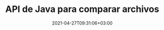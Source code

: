 ---
############################# Static ############################
layout: "product"
date: 2021-04-27T09:31:06+03:00
draft: false

product: "Comparison"
product_tag: "comparison"
platform: "Java"
platform_tag: "java"

############################# Head ############################
head_title: "API de comparación de documentos Java | Comparar texto y estilo de PDF Word Excel HTML"
head_description: "API de comparación de documentos Java para comparar y fusionar Word Excel PPTX OpenOffice, Web, PDF, AutoCAD y otros formatos de archivo. Compare documentos con seguimiento de cambios."

############################# Header ############################
title: "API de Java para comparar archivos"
description: "Cree aplicaciones Java para comparar eficazmente el contenido de los archivos en busca de diferencias en todos los formatos de archivos de imágenes y documentos estándar."
button:
    enable: true
    icon: "fas fa-arrow-down"
    label: "Descargue prueba gratis"
    link: "https://downloads.groupdocs.com/comparison/java"

############################# SubMenu ############################
submenu:
    enable: true
    
    left:
        img_alt: "GroupDocs.Comparison for Java"
        image: "https://www.groupdocs.cloud/templates/groupdocs/images/product-logos/groupdocs-comparison-java.png"
        product: "GroupDocs.Comparison"
        platform: "Java"

    middle:
        button:
            # button loop
            - link: "#overview"
              text: "Descripción general"

            # button loop
            - link: "#features"
              text: "Características"

            # button loop
            - link: "#support"
              text: "Apoyo"

            # button loop
            - link: "https://products.groupdocs.app/comparison"
              text: "Demo en vivo"

            # button loop
            - link: "https://purchase.groupdocs.com/pricing/comparison/java"
              text: "Precios"

    right:
        link_download: "https://downloads.groupdocs.com/comparison"
        link_learn: "https://docs.groupdocs.com/comparison/java/"
        link_buy: "https://purchase.groupdocs.com"

############################# Overview ############################
overview:
    enable: true
    example_image: "/comparison/comparison-example.png"
    content: |
      
    more_overview:
      # more_overview_loop
      - title: "¿Qué es GroupDocs.Comparison for Java"
        content: "GroupDocs.Comparison for Java es la API más flexible y fácil de usar para ayudarle a desarrollar aplicaciones de comparación de documentos en el entorno Java. El verificador de diferencias y la API de combinación de documentos le permiten detectar cambios y diferencias en el contenido, así como en el estilo del texto, entre formatos de documentos similares."

      # more_overview_loop
      - title: "Formatos admitidos"
        content: "La biblioteca GroupDocs.Comparison admite la detección de diferencias tanto en el contenido como en el estilo del texto entre formatos populares de imágenes y documentos, como PDF, HTML, correo electrónico Outlook, documentos de Microsoft Office Word, hojas de cálculo de Excel, presentaciones de PowerPoint, Onenote, diagramas de Visio, textos, png. , imágenes gif y bmp, así como cientos de otros formatos."
        
      # more_overview_loop
      - title: "Capacidades de comparación"
        content: "La comparación se puede realizar para detectar cambios en el contenido de palabras, párrafos, tablas o gráficos y sus estilos, y le proporcionará un documento de comparación que enumera un resumen de las diferencias, su número y tipo de pertenencia. GroupDocs.Comparison for Java puede extraer fácilmente información básica sobre el documento fuente, comparar y guardar documentos simples, cifrados y protegidos con contraseña de varios formatos a través de un archivo o flujo de datos."
        
      # more_overview_loop
      - title: "Documentación y ejemplos"
        content: "Ya existe mucha documentación sobre el uso de la biblioteca de comparación en diferentes plataformas con ejemplos de código, por lo que no tiene que pensar mucho en cómo trabajar con GroupDocs.Comparison para la API Java en su aplicación."
        
      # more_overview_loop
      - title: "Compatibilidad"
        content: "GroupDocs.Comparison for Java no requiere la instalación de ningún software externo en el sistema. Es compatible con todas las versiones de Java y admite sistemas operativos populares (Windows, Linux, MacOS) capaces de ejecutar el entorno de ejecución Java."
    examples:
      enable: true
      
    more_feature:
      # more_feature_loop
      - title: "Compare documentos fácilmente usando la API de Java"
        content: |
          A través de la API GroupDocs.Comparison for Java puede comparar fácilmente documentos de formatos admitidos para encontrar diferencias entre ellos. El siguiente ejemplo muestra cómo comparar dos documentos de Microsoft Word usando Java:
          
          ```java
          try (Comparer comparer = new Comparer("D:\\source.pdf")) {
              comparer.add("D:\\target.pdf");
              comparer.compare("D:\\result.pdf");
          }
          ```
      # more_feature_loop
      - title: "Especificar nivel de detalle de comparación"
        content: "GroupDocs.Comparison for Java le permite comparar documentos en tres niveles de profundidad. Puede configurar la intensidad de la comparación para que sea baja (compare el texto palabra por palabra con una precisión para la cuadrícula de imágenes = 50), media (compare el texto carácter por carácter con una precisión para la cuadrícula de imágenes = 100) o alta (compare el texto carácter por carácter con precisión para las imágenes). cuadrícula = 150)."

      # more_feature_loop
      - title: "Comparar estilo de texto"
        content: "Junto con el contenido del documento, la API GroupDocs.Comparison for Java también permite comparar el estilo del texto.

        El nombre de la fuente, el tamaño, el color, el estilo (negrita, cursiva, subrayado, versalitas e hipervínculos) y, si corresponde, el color inferior, también se pueden comparar para comprobar la diferencia entre los documentos comparados, mientras se comparan las palabras y los caracteres.  

        Para comparar párrafos, también se pueden comparar la alineación, la sangría (sangría izquierda, sangría derecha), el espaciado (espacio después, espacio antes), la sangría de la primera línea y el interlineado.  

        De manera similar, cuando corresponda, también se pueden comparar otras secciones de una página a través de la API GroupDocs.Comparison for Java. Las secciones incluyen la distancia del pie de página, los márgenes de la página (izquierdo, derecho, superior e inferior), la altura de la página, la orientación de la página, el color del borde y el ancho de la línea."
      
    tabs:
      enable: true
      
      ## TAB ONE ##
      tab_one:
        description: |
          A continuación se muestra una descripción general de GroupDocs.Comparison for Java:
      
        right:
          enable: true
          icon: "fab fa-html5"
          title: "Descripción general"
          content: |
            * Comparar contenidos y estilos
            * Obtener resumen comparativo
            * Aceptar/Rechazar cambios en Word
            * Fusionar y comparar 3 archivos de Word
            * Soporte para transmisiones
            * Detección de tipo de archivo a través de Stream
            * Comparar archivos protegidos
            * Comparar archivos cifrados
            * Guardar comparación como imagen
            * Comparar página específica en Word
            * Comparar marca de agua en PDF
            * Aplicar/Descartar cambios
      
      ## TAB TWO ##
      tab_two:
        description: |
          GroupDocs.Comparison for Java admite todos los [formatos de archivos de documentos](https://docs.groupdocs.com/comparison/java/supported-document-formats/) populares, incluidos: Microsoft Office, imágenes, diagramas y muchos otros. .
        left:
          enable: true
          table:
            # table loop
            - title: "Microsoft Office"
              content: |
                * **Word:** [DOC](https://products.groupdocs.com/comparison/java/doc/), [DOCX](https://products.groupdocs.com/comparison/java/docx/), [DOCM](https://products.groupdocs.com/comparison/java/docm/), [DOT](https://products.groupdocs.com/comparison/java/dot/), [DOTX](https://products.groupdocs.com/comparison/java/dotx/), [DOTM](https://products.groupdocs.com/comparison/java/dotm/), [RTF](https://products.groupdocs.com/comparison/java/rtf/), [TXT](https://products.groupdocs.com/comparison/java/txt/)
                * **Excel:** [XLS](https://products.groupdocs.com/comparison/java/xls/), [XLSX](https://products.groupdocs.com/comparison/java/xlsx/), [XLSM](https://products.groupdocs.com/comparison/java/xlsm/), [XLSB](https://products.groupdocs.com/comparison/java/xlsb/), [XLTM](https://products.groupdocs.com/comparison/java/xltm/), [XLT](https://products.groupdocs.com/comparison/java/xlt/), [XLTM](https://products.groupdocs.com/comparison/java/xltm/), [XLTX](https://products.groupdocs.com/comparison/java/xltx/), [XLAM](https://products.groupdocs.com/comparison/java/xlam/), [SXC](https://products.groupdocs.com/comparison/java/sxc/), [SpreadsheetML](https://products.groupdocs.com/comparison/java/xml/)
                * **PowerPoint:** [PPT](https://products.groupdocs.com/comparison/java/ppt/), [PPTX](https://products.groupdocs.com/comparison/java/pptx/), [PPS](https://products.groupdocs.com/comparison/java/pps/), [PPSX](https://products.groupdocs.com/comparison/java/ppsx/), [PPSM](https://products.groupdocs.com/comparison/java/ppsm/), [POT](https://products.groupdocs.com/comparison/java/pot/), [POTM](https://products.groupdocs.com/comparison/java/potm/), [POTX](https://products.groupdocs.com/comparison/java/potx/), [PPTM](https://products.groupdocs.com/comparison/java/pptm/)
                * **Visio:** [VSD](https://products.groupdocs.com/comparison/java/vsd/), [VDX](https://products.groupdocs.com/comparison/java/vdx/), [VSS](https://products.groupdocs.com/comparison/java/vss/), [VSSX](https://products.groupdocs.com/comparison/java/vssx/), [VSX](https://products.groupdocs.com/comparison/java/vsx/), [VST](https://products.groupdocs.com/comparison/java/vst/), [VSTX](https://products.groupdocs.com/comparison/java/vstx/), [VTX](https://products.groupdocs.com/comparison/java/vtx/), [VSDX](https://products.groupdocs.com/comparison/java/vsdx/), [VDW](https://products.groupdocs.com/comparison/java/vdw/), [VSTM](https://products.groupdocs.com/comparison/java/vstm/), [VSSM](https://products.groupdocs.com/comparison/java/vssm/), [VSDM](https://products.groupdocs.com/comparison/java/vsdm/)
                * **Outlook:** [MSG](https://products.groupdocs.com/comparison/java/msg/), [EML](https://products.groupdocs.com/comparison/java/eml/), [EMLX](https://products.groupdocs.com/comparison/java/emlx/), [PST](https://products.groupdocs.com/comparison/java/pst/), [OST](https://products.groupdocs.com/comparison/java/ost/)
                * **OneNote:** [ONE](https://products.groupdocs.com/comparison/java/one/)

        right:
          enable: true
          table:
            # table loop
            - title: "Otros formatos"
              content: |
                * **Lenguajes de programación**: [CS](https://products.groupdocs.com/comparison/java/cs/), [Java](https://products.groupdocs.com/comparison/java/java/), [CPP](https://products.groupdocs.com/comparison/java/cpp/), [JS](https://products.groupdocs.com/comparison/java/js/), [PY](https://products.groupdocs.com/comparison/java/py/), [RB](https://products.groupdocs.com/comparison/java/rb/), [PL](https://products.groupdocs.com/comparison/java/pl/), [ASM](https://products.groupdocs.com/comparison/java/asm/), [GROOVY](https://products.groupdocs.com/comparison/java/groovy/), [JSON](https://products.groupdocs.com/comparison/java/json/), [PHP](https://products.groupdocs.com/comparison/java/php/), [SQL](https://products.groupdocs.com/comparison/java/sql/), [LOG](https://products.groupdocs.com/comparison/java/log/), [DIFF](https://products.groupdocs.com/comparison/java/diff/), [LESS](https://products.groupdocs.com/comparison/java/less/), [SCALA](https://products.groupdocs.com/comparison/java/scala/)
                * **OpenDocument**: [ODT](https://products.groupdocs.com/comparison/java/odt/), [OTT](https://products.groupdocs.com/comparison/java/ott/), [ODS](https://products.groupdocs.com/comparison/java/ods/), [ODP](https://products.groupdocs.com/comparison/java/odp/), [OTP](https://products.groupdocs.com/comparison/java/otp/)
                * **Portable**: [PDF](https://products.groupdocs.com/comparison/java/pdf/), [MOBI](https://products.groupdocs.com/comparison/java/mobi/)
                * **AutoCAD**: [DXF](https://products.groupdocs.com/comparison/java/dxf/), [DWG](https://products.groupdocs.com/comparison/java/dwg/)
                * **Email**: [EML](https://products.groupdocs.com/comparison/java/eml/), [EMLX](https://products.groupdocs.com/comparison/java/emlx/), [MSG](https://products.groupdocs.com/comparison/java/msg/)
                * **Images**: [JPEG](https://products.groupdocs.com/comparison/java/jpeg/), [BMP](https://products.groupdocs.com/comparison/java/bmp/), [PNG](https://products.groupdocs.com/comparison/java/png/), [GIF](https://products.groupdocs.com/comparison/java/gif/), [DCM](https://products.groupdocs.com/comparison/java/dcm/), [DICOM](https://products.groupdocs.com/comparison/java/dicom/), [DjVu](https://products.groupdocs.com/comparison/java/djvu/)
                * **Web**: [HTM](https://products.groupdocs.com/comparison/java/htm/), [HTML](https://products.groupdocs.com/comparison/java/html/), [MHTML](https://products.groupdocs.com/comparison/java/mhtml/)
                * **Text**: [TXT](https://products.groupdocs.com/comparison/java/txt/)

      ## TAB THREE ##
      tab_three:
        description: |
          GroupDocs.Comparison for Java admite los siguientes sistemas operativos, marcos y administradores de paquetes:
      
        left:
          enable: true
          table:
            # table loop
            - icon: "fab fa-windows"
              title: "Sistemas operativos"
              content: |
                * Microsoft Windows Desktop
                * Microsoft Windows Server
                * Linux
                * MacOS

            # table loop
            - icon: "fas fa-code"
              title: "Marcos soportados"
              content: |
                * Java 7 (1.7) o mas alto

        right:
          enable: true
          table:
            
            # table loop
            - icon: "fas fa-cogs"
              title: "Entornos de desarrollo"
              content: |
                * NetBeans
                * IntelliJ IDEA
                * Eclipse
            # table loop
            - icon: "fas fa-tools"
              title: "Construir herramienta de automatización"
              content: |
                * Maven

############################# Features ############################
features:
    enable: true
    title: "Funciones de GroupDocs.Comparison for Java"

    feature:
      # feature loop
      - icon: "fas fa-copy"
        content: "[Compare e identifique cambios tanto en el contenido como en el estilo del texto](https://docs.groupdocs.com/comparison/java/compare-documents/)"

      # feature loop
      - icon: "fas fa-eye"
        content: "[Guardar lista de comparación resumida sobre documentos comparados](https://docs.groupdocs.com/comparison/java/get-extended-information-on-the-summary-page/)"

      # feature loop
      - icon: "fas fa-bolt"
        content: "[Comparar páginas específicas de documentos de Word](https://docs.groupdocs.com/comparison/java/accept-or-reject-detected-changes/)"
      
      # feature loop
      - icon: "fas fa-file-powerpoint"
        content: "[Combine hasta 3 archivos de Microsoft Word para compararlos con soporte para “Seguimiento de cambios”](https://docs.groupdocs.com/comparison/java/compare-multiple-documents-with-specific-compare-settings/)"

      # feature loop
      - icon: "fas fa-code"
        content: "[Detecte fácilmente qué cambios provienen de qué documento durante la comparación](https://docs.groupdocs.com/comparison/java/get-list-of-changes/)"

      # feature loop
      - icon: "fas fa-cloud"
        content: "[Soporte para leer documentos de origen y enviar documentos resultantes a través de Streams](https://docs.groupdocs.com/comparison/java/load-file-from-stream/)"

      # feature loop
      - icon: "fas fa-remove-format"
        content: "[Detectar el tipo de formato de archivo mientras se obtiene de la secuencia](https://docs.groupdocs.com/comparison/java/get-file-info/)"

      # feature loop
      - icon: "fas fa-comment-slash"
        content: "[Comparar documentos protegidos por contraseña](https://docs.groupdocs.com/comparison/java/load-password-protected-documents/)"

      # feature loop
      - icon: "fas fa-location-arrow"
        content: "[Guardar el resultado de la comparación como imagen](https://docs.groupdocs.com/comparison/java/generate-document-pages-preview/)"

      # feature loop
      - icon: "fas fa-border-all"
        content: "[Compara diferentes formatos de archivo como imagen](https://docs.groupdocs.com/comparison/java/generate-document-pages-preview/)"

      # feature loop
      - icon: "fas fa-wrench"
        content: "[Comparar marcas de agua en documentos PDF](https://docs.groupdocs.com/comparison/java/how-to-spot-photos-differences-in-java-or-kotlin/)"

      # feature loop
      - icon: "fas fa-columns"
        content: "[Compare documentos de un archivo o secuencia y envíe el documento resultante mediante secuencia o archivo](https://docs.groupdocs.com/comparison/java/load-file-from-stream/)"

      # feature loop
      - icon: "fas fa-file-word"
        content: "[Aceptar o descartar cambios después de comparar archivos Word, PDF o Excel](https://docs.groupdocs.com/comparison/java/accept-or-reject-detected-changes/)"

      # feature loop
      - icon: "fas fa-envelope"
        content: "[Comparar documentos cifrados mediante archivo o secuencia](https://docs.groupdocs.com/comparison/java/load-file-from-stream/)"

      # feature loop
      - icon: "fas fa-print"
        content: "[Opción de licencia medida para operaciones de comparación](https://docs.groupdocs.com/comparison/java/evaluation-limitations-and-licensing-of-groupdocs-comparison/)"

      # feature loop
      - icon: "fas fa-file-archive"
        content: "[Resalte texto para cambios marcados al comparar documentos PDF, Word, Excel, PowerPoint y Note](https://docs.groupdocs.com/comparison/java/customize-changes-styles/)"

      # feature loop
      - icon: "fas fa-lock"
        content: "[Calcule las coordenadas correctas de los cambios en PDF, diapositivas y diagramas de PowerPoint](https://docs.groupdocs.com/comparison/java/get-changes-coordinates/)"

      # feature loop
      - icon: "fas fa-file-code"
        content: "[Compare varios (más de dos) documentos PDF, Excel, OneNote, diagramas, correos electrónicos y de texto](https://docs.groupdocs.com/comparison/java/compare-multiple-documents/)"
      
      # feature loop
      - icon: "fas fa-fill-drip"
        content: "[Comparar encabezado y pie de página de formatos de archivo admitidos](https://docs.groupdocs.com/comparison/net/how-to-select-options-for-flexible-comparing/)"

      # feature loop
      - icon: "fas fa-file-excel"
        content: "[Compare documentos y guarde páginas de documentos de diferentes formatos como imágenes](https://docs.groupdocs.com/comparison/java/generate-document-pages-preview/)"


############################# Support ############################
support:
    enable: true

############################# Solutions ############################
solutions:
    enable: true
    title: "GroupDocs.Comparison ofrece API de visualización de documentos para otros entornos de desarrollo populares"

    solution:
        # solution loop
        - img_alt: "GroupDocs.Comparison for .NET"
          image: "https://www.groupdocs.cloud/templates/groupdocs/images/product-logos/groupdocs-comparison-net.png"
          product: "GroupDocs.Comparison"
          platform: ".NET"
          link: "/comparison/net/"

############################# Back to top ###############################
back_to_top:
  enable: true
---
